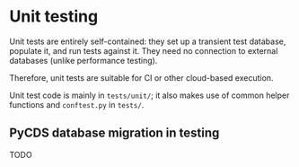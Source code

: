 # Unit testing

Unit tests are entirely self-contained: they set up a transient test database,
populate it, and run tests against it. They need no connection to external
databases (unlike performance testing).

Therefore, unit tests are suitable for CI or other cloud-based execution.

Unit test code is mainly in `tests/unit/`; it also makes use of common helper
functions and `conftest.py` in `tests/`.

## PyCDS database migration in testing

TODO

